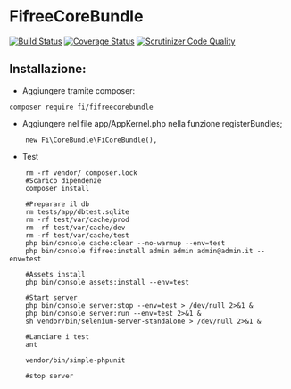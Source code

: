 FifreeCoreBundle
=============
[![Build Status](https://travis-ci.org/ComuneFI/FifreeCoreBundle.svg?branch=master)](https://travis-ci.org/ComuneFI/FifreeCoreBundle)
[![Coverage Status](https://coveralls.io/repos/github/ComuneFI/FifreeCoreBundle/badge.svg?branch=master)](https://coveralls.io/github/ComuneFI/FifreeCoreBundle?branch=master)
[![Scrutinizer Code Quality](https://scrutinizer-ci.com/g/ComuneFI/FifreeCoreBundle/badges/quality-score.png?b=master)](https://scrutinizer-ci.com/g/ComuneFI/FifreeCoreBundle/?branch=master)

Installazione:
-------------

- Aggiungere tramite composer:
```
composer require fi/fifreecorebundle
```
- Aggiungere nel file app/AppKernel.php nella funzione registerBundles;
```
    new Fi\CoreBundle\FiCoreBundle(),
```

- Test

```
    rm -rf vendor/ composer.lock
    #Scarico dipendenze
    composer install

    #Preparare il db
    rm tests/app/dbtest.sqlite
    rm -rf test/var/cache/prod
    rm -rf test/var/cache/dev
    rm -rf test/var/cache/test
    php bin/console cache:clear --no-warmup --env=test
    php bin/console fifree:install admin admin admin@admin.it --env=test

    #Assets install
    php bin/console assets:install --env=test

    #Start server
    php bin/console server:stop --env=test > /dev/null 2>&1 &
    php bin/console server:run --env=test 2>&1 &
    sh vendor/bin/selenium-server-standalone > /dev/null 2>&1 &

    #Lanciare i test
    ant

    vendor/bin/simple-phpunit

    #stop server
   
```
